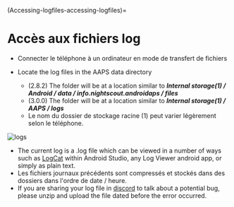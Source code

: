 (Accessing-logfiles-accessing-logfiles)=
# Accès aux fichiers log

* Connecter le téléphone à un ordinateur en mode de transfert de fichiers
* Locate the log files in the AAPS data directory

   * (2.8.2) The folder will be at a location similar to ***Internal storage(1) / Android / data / info.nightscout.androidaps / files***
   * (3.0.0) The folder will be at a location similar to ***Internal storage(1) / AAPS / logs***
   * Le nom du dossier de stockage racine (1) peut varier légèrement selon le téléphone.

![logs](../images/aapslog.png)

* The current log is a .log file which can be viewed in a number of ways such as [LogCat](https://developer.android.com/studio/debug/am-logcat.html) within Android Studio, any Log Viewer android app, or simply as plain text.
* Les fichiers journaux précédents sont compressés et stockés dans des dossiers dans l'ordre de date / heure.
* If you are sharing your log file in [discord](https://discord.gg/4fQUWHZ4Mw) to talk about a potential bug, please unzip and upload the file dated before the error occurred.
